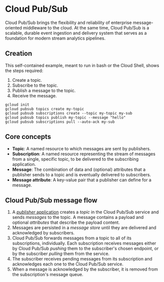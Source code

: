 # Cloud Pub/Sub

Cloud Pub/Sub brings the flexibility and reliability of enterprise message-oriented middleware to the cloud. At the same time, Cloud Pub/Sub is a scalable, durable event ingestion and delivery system that serves as a foundation for modern stream analytics pipelines.

## Creation

This self-contained example, meant to run in bash or the Cloud Shell, shows the steps required:

1. Create a topic.
2. Subscribe to the topic.
3. Publish a message to the topic.
4. Receive the message.

```text
gcloud init
gcloud pubsub topics create my-topic
gcloud pubsub subscriptions create --topic my-topic my-sub
gcloud pubsub topics publish my-topic --message "hello"
gcloud pubsub subscriptions pull --auto-ack my-sub
```

## Core concepts

* **Topic**: A named resource to which messages are sent by publishers. 
* **Subscription**: A named resource representing the stream of messages from a single, specific topic, to be delivered to the subscribing application. 
* **Message**: The combination of data and \(optional\) attributes that a publisher sends to a topic and is eventually delivered to subscribers. 
* **Message attribute**: A key-value pair that a publisher can define for a message.

## Cloud Pub/Sub message flow

1. A [_publisher_ application](https://cloud.google.com/pubsub/docs/overview#endpoints) creates a _topic_ in the Cloud Pub/Sub service and sends _messages_ to the topic. A message contains a payload and optional _attributes_ that describe the payload content. 
2. Messages are persisted in a _message store_ until they are delivered and acknowledged by subscribers.
3. Cloud Pub/Sub forwards messages from a topic to all of its subscriptions, individually. Each subscription receives messages either by Cloud Pub/Sub _pushing_ them to the subscriber's chosen endpoint, or by the subscriber _pulling_ them from the service.
4. The subscriber receives pending messages from its subscription and acknowledges each one to the Cloud Pub/Sub service. 
5. When a message is acknowledged by the subscriber, it is removed from the subscription's message queue.

 


